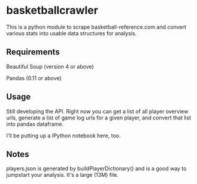 basketballcrawler
==================

This is a python module to scrape basketball-reference.com and convert various stats into usable data structures for analysis.


Requirements
------------

Beautiful Soup (version 4 or above)

Pandas (0.11 or above)

Usage
-----

Still developing the API.  Right now you can get a list of all player overview urls, generate a list of game log urls for a given player, and convert that list into pandas dataframe.

I'll be putting up a IPython notebook here, too.

Notes
-----
players.json is generated by buildPlayerDictionary() and is a good way to jumpstart your analysis.  It's a large (13M) file.
